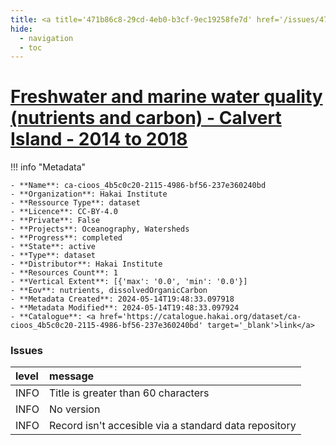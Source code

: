 ```yaml
---
title: <a title='471b86c8-29cd-4eb0-b3cf-9ec19258fe7d' href='/issues/471b86c8-29cd-4eb0-b3cf-9ec19258fe7d/' target='_blank'>Freshwater and marine water quality (nutrients and carbon) - Calvert Island - 2014 to 2018</a>
hide:
  - navigation
  - toc
---
```


# <a title='471b86c8-29cd-4eb0-b3cf-9ec19258fe7d' href='/issues/471b86c8-29cd-4eb0-b3cf-9ec19258fe7d/' target='_blank'>Freshwater and marine water quality (nutrients and carbon) - Calvert Island - 2014 to 2018</a>

<div id='map'></div>

!!! info "Metadata"
    
    - **Name**: ca-cioos_4b5c0c20-2115-4986-bf56-237e360240bd 
    - **Organization**: Hakai Institute 
    - **Ressource Type**: dataset 
    - **Licence**: CC-BY-4.0 
    - **Private**: False 
    - **Projects**: Oceanography, Watersheds 
    - **Progress**: completed 
    - **State**: active 
    - **Type**: dataset 
    - **Distributor**: Hakai Institute 
    - **Resources Count**: 1 
    - **Vertical Extent**: [{'max': '0.0', 'min': '0.0'}] 
    - **Eov**: nutrients, dissolvedOrganicCarbon 
    - **Metadata Created**: 2024-05-14T19:48:33.097918 
    - **Metadata Modified**: 2024-05-14T19:48:33.097924 
    - **Catalogue**: <a href='https://catalogue.hakai.org/dataset/ca-cioos_4b5c0c20-2115-4986-bf56-237e360240bd' target='_blank'>link</a> 

### Issues

| level   | message                                               |
|:--------|:------------------------------------------------------|
| INFO    | Title is greater than 60 characters                   |
| INFO    | No version                                            |
| INFO    | Record isn't accesible via a standard data repository |

<script>
   document.addEventListener("DOMContentLoaded", function() {
    var map = L.map('map').setView([51.505, -125.09], 5);
    L.tileLayer('https://tile.openstreetmap.org/{z}/{x}/{y}.png', {
        maxZoom: 19,
        attribution: '&copy; <a href="http://www.openstreetmap.org/copyright">OpenStreetMap</a>'
    }).addTo(map);
    var geojsonFeature = {
        "type": "Feature",
        "properties": {
            "name" : "<a title='471b86c8-29cd-4eb0-b3cf-9ec19258fe7d' href='/issues/471b86c8-29cd-4eb0-b3cf-9ec19258fe7d/' target='_blank'>Freshwater and marine water quality (nutrients and carbon) - Calvert Island - 2014 to 2018</a>"
        },
        "geometry": {'type': 'Polygon', 'coordinates': [[[-128.2, 51.64], [-127.9, 51.64], [-127.9, 51.74], [-128.2, 51.74], [-128.2, 51.64]]]}
    }
    L.geoJSON(geojsonFeature).addTo(map);
   })
</script>
